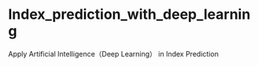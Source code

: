 # Index_prediction_with_deep_learning
Apply Artificial Intelligence（Deep Learning） in Index Prediction
